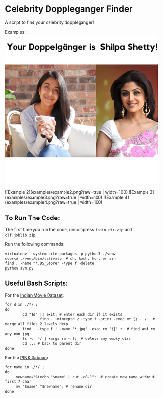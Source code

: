 # Celebrity Doppleganger Finder
A script to find your celebrity doppleganger!

Examples:
![Example 1](examples/example1.png?raw=true)
![Example 2](examples/example2.png?raw=true | width=100)
![Example 3](examples/example3.png?raw=true | width=100)
![Example 4](examples/example4.png?raw=true | width=100)

## To Run The Code:
The first time you run the code, uncompress `train_dir.zip` and `clf.joblib.zip`.

Run the following commands:
```
virtualenv --system-site-packages -p python3 ./venv
source ./venv/bin/activate  # sh, bash, ksh, or zsh
find . -name "*.DS_Store" -type f -delete
python svm.py
```
## Useful Bash Scripts:
For the [Indian Movie Dataset](http://cvit.iiit.ac.in/projects/IMFDB/):

```
for d in ./*/ ;
do
        cd "$d" || exit; # enter each dir if it exists
				find . -mindepth 2 -type f -print -exec mv {} . \;  # merge all files 2 levels deep
        find . -type f ! -name '*.jpg' -exec rm '{}' +  # find and rm any non jpg
        ls -d  */ | xargs rm -rf;  # delete any empty dirs
        cd ..; # back to parent dir
done
```

For the [PINS Dataset](https://www.kaggle.com/frules11/pins-face-recognition):

```
for name in ./*/ ;
do
     newname="$(echo "$name" | cut -c8-)";  # create new name without first 7 char
     mv "$name" "$newname"; # rename dir
done
```
